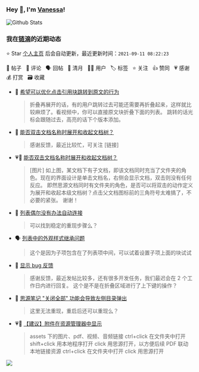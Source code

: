 ### Hey 👋, I'm [Vanessa](http://vanessa.b3log.org/)!

![Github Stats](https://github-readme-stats.vercel.app/api?username=Vanessa219&show_icons=true)

<!--events start -->

### 我在[链滴](https://ld246.com)的近期动态

⭐️ Star [个人主页](https://github.com/Vanessa219/Vanessa219) 后会自动更新，最近更新时间：`2021-09-11 08:22:23`

📝 帖子 &nbsp; 💬 评论 &nbsp; 🗣 回帖 &nbsp; 🌙 清月 &nbsp; 👨‍💻 用户 &nbsp; 🏷️ 标签 &nbsp; ⭐️ 关注 &nbsp; 👍 赞同 &nbsp; 💗 感谢 &nbsp; 💰 打赏 &nbsp; 🗃 收藏

* 💬 [希望可以优化点击引用块跳转到原文的行为](https://ld246.com/article/1631030957864/comment/1631240699776#comments)

  > 折叠再展开的话，有的用户跳转过去可能还需要再折叠起来，这样就比较麻烦了。看视频中，你可以直接原文块折叠下面的列表。 跳转的话光标会跟随过去，高亮的话下个版本添加。
* 💬 [能否双击文档名称时展开和收起文档树？](https://ld246.com/article/1631146489223/comment/1631207077973#comments)

  > 感谢反馈，最近比较忙，可关注 [链接]
* 💗📝 [能否双击文档名称时展开和收起文档树？](https://ld246.com/article/1631146489223)

  > [图片] 如上图，某文档下有子文档，即该文档同时充当了文件夹的角色。现在的界面设计是单击文档名，右侧会显示文档，双击则没有任何反应。 即然思源文档同时有文件夹的角色，是否可以将双击的动作定义为展开和收起本级文档树？点击父文档图标前的三角符号太难搞了，不必要的紧张。 谢谢！
* 💬 [列表偶尔没有办法自动连接](https://ld246.com/article/1631063142850/comment/1631206948351#comments)

  > 可以找到稳定的重现步骤么？
* 🗣 [列表中的外观样式继承问题](https://ld246.com/article/1631112713903/comment/1631153816658#comments)

  > 这个是因为子项包含在了列表项中间，可以试着设置子项上面的块试试
* 💬 [显示 bug 反馈](https://ld246.com/article/1631096120225/comment/1631206297830#comments)

  > 感谢反馈，最近发帖比较多，还有很多开发任务，我们最迟会在 2 个工作日内进行回复。 这个是不是在折叠区域进行了上下键的操作？
* 💬 [思源笔记 "关闭全部" 功能会导致左侧目录弹出](https://ld246.com/article/1631089162148/comment/1631205803686#comments)

  > 这里无法重现，重启后还可以重现么？
* 💗💬 [【建议】附件在资源管理器中显示](https://ld246.com/article/1631155579444/comment/1631168520019#comments)

  > assets 下的图片、pdf、视频、音频链接 ctrl+click 在文件夹中打开 shift+click 用本地程序打开 click 用思源打开，以方便后续 PDF 联动 本地链接资源 ctrl+click 在文件夹中打开 click 用思源打开


<!--events end -->

<a title="Hits" target="_blank" href="https://github.com/Vanessa219/Vanessa219"><img src="https://hits.b3log.org/Vanessa219/Vanessa219.svg"></a>
